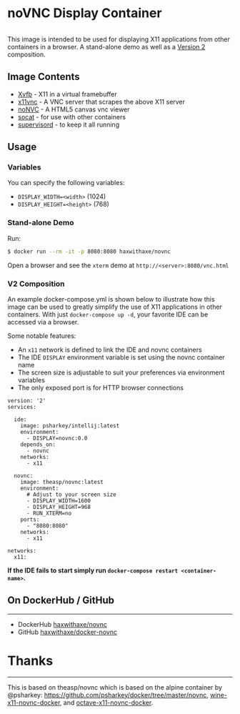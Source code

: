 # noVNC Display Container
```
```
This image is intended to be used for displaying X11 applications from other containers in a browser. A stand-alone demo as well as a [Version 2](https://docs.docker.com/compose/compose-file/#version-2) composition.

## Image Contents

* [Xvfb](http://www.x.org/releases/X11R7.6/doc/man/man1/Xvfb.1.xhtml) - X11 in a virtual framebuffer
* [x11vnc](http://www.karlrunge.com/x11vnc/) - A VNC server that scrapes the above X11 server
* [noNVC](https://kanaka.github.io/noVNC/) - A HTML5 canvas vnc viewer
* [socat](http://www.dest-unreach.org/socat/) - for use with other containers
* [supervisord](http://supervisord.org) - to keep it all running

## Usage

### Variables

You can specify the following variables:
* `DISPLAY_WIDTH=<width>` (1024)
* `DISPLAY_HEIGHT=<height>` (768)

### Stand-alone Demo
Run:
```bash
$ docker run --rm -it -p 8080:8080 haxwithaxe/novnc
```
Open a browser and see the `xterm` demo at `http://<server>:8080/vnc.html`

### V2 Composition
An example docker-compose.yml is shown below to illustrate how this image can be used to greatly simplify the use of X11 applications in other containers. With just `docker-compose up -d`, your favorite IDE can be accessed via a browser.

Some notable features:
* An `x11` network is defined to link the IDE and novnc containers
* The IDE `DISPLAY` environment variable is set using the novnc container name
* The screen size is adjustable to suit your preferences via environment variables
* The only exposed port is for HTTP browser connections

```
version: '2'
services:

  ide:
    image: psharkey/intellij:latest
    environment:
      - DISPLAY=novnc:0.0
    depends_on:
      - novnc
    networks:
      - x11

  novnc:
    image: theasp/novnc:latest
    environment:
      # Adjust to your screen size
      - DISPLAY_WIDTH=1600
      - DISPLAY_HEIGHT=968
      - RUN_XTERM=no
    ports:
      - "8080:8080"
    networks:
      - x11

networks:
  x11:
```
**If the IDE fails to start simply run `docker-compose restart <container-name>`.**

## On DockerHub / GitHub
___
* DockerHub [haxwithaxe/novnc](https://hub.docker.com/r/haxwithaxe/novnc/)
* GitHub [haxwithaxe/docker-novnc](https://github.com/haxwithaxe/docker-novnc)

# Thanks
___
This is based on theasp/novnc which is based on the alpine container by @psharkey: https://github.com/psharkey/docker/tree/master/novnc, [wine-x11-novnc-docker](https://github.com/solarkennedy/wine-x11-novnc-docker), and [octave-x11-novnc-docker](https://hub.docker.com/r/epflsti/octave-x11-novnc-docker/).
